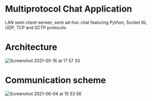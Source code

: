 # Multiprotocol Chat Application
LAN semi client-serwer, semi ad-hoc chat featuring Python, Socket lib, UDP, TCP and SCTP protocols.

# Architecture
![Screenshot 2021-05-16 at 17 57 33](https://user-images.githubusercontent.com/44203355/118693872-c4276800-b80b-11eb-9726-3ae399b69543.png)
# Communication scheme
![Screenshot 2021-06-04 at 15 53 56](https://user-images.githubusercontent.com/44203355/120812459-46729480-c54d-11eb-97b3-565ade0d1704.png)
